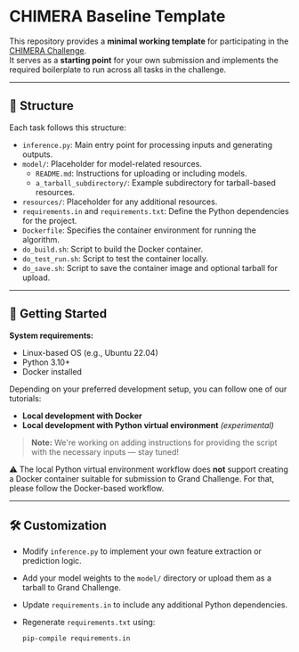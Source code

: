 # CHIMERA Baseline Template

This repository provides a **minimal working template** for participating in the [CHIMERA Challenge](https://chimera.grand-challenge.org/).  
It serves as a **starting point** for your own submission and implements the required boilerplate to run across all tasks in the challenge.

---

## 📁 Structure

Each task follows this structure:

- `inference.py`: Main entry point for processing inputs and generating outputs.
- `model/`: Placeholder for model-related resources.
  - `README.md`: Instructions for uploading or including models.
  - `a_tarball_subdirectory/`: Example subdirectory for tarball-based resources.
- `resources/`: Placeholder for any additional resources.
- `requirements.in` and `requirements.txt`: Define the Python dependencies for the project.
- `Dockerfile`: Specifies the container environment for running the algorithm.
- `do_build.sh`: Script to build the Docker container.
- `do_test_run.sh`: Script to test the container locally.
- `do_save.sh`: Script to save the container image and optional tarball for upload.

---

## 🚀 Getting Started

**System requirements:**  
- Linux-based OS (e.g., Ubuntu 22.04)  
- Python 3.10+  
- Docker installed

Depending on your preferred development setup, you can follow one of our tutorials:

- **Local development with Docker**
- **Local development with Python virtual environment** *(experimental)*

> **Note:** We're working on adding instructions for providing the script with the necessary inputs — stay tuned!

⚠️ The local Python virtual environment workflow does **not** support creating a Docker container suitable for submission to Grand Challenge. For that, please follow the Docker-based workflow.

---

## 🛠️ Customization

- Modify `inference.py` to implement your own feature extraction or prediction logic.
- Add your model weights to the `model/` directory or upload them as a tarball to Grand Challenge.
- Update `requirements.in` to include any additional Python dependencies.
- Regenerate `requirements.txt` using:

  ```bash
  pip-compile requirements.in
